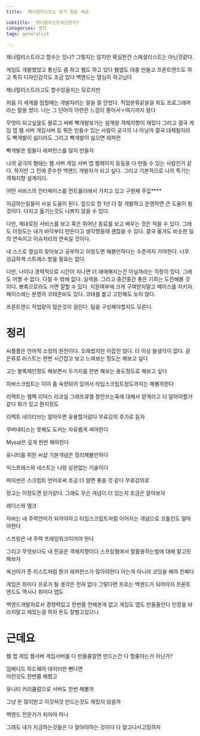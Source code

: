 ```yaml
---
title:  제너럴리스트는 살기 힘든 세상

subtitle:  제너럴리스트이긴한가?
categories: 생각 
tags: generalist
 
---
```


  
  
제너럴리스트라고 할수는 있나? 그렇지는 않지만 확실한건 스페셜리스트는 아닌것같다.  
  
게임도 개발했었고 통신도 좀 하고 웹도 하고 있다 웹앱도 대충 만들고 프론트엔드도 하고 특히 디자인감각도 조금 있다 백엔드는 열심히 하고닜다  
  
제너럴리스트라고도 할수있을지는 모르지만  
  
처음 이 세계를 접할때는 개발자러는 말을 잘 안썼다. 직업분류같을걸 좌도 프로그래머라는 말을 썼다. 나는 그 단어의 아련한 느낌이 좋아서ㅜ여기까지 왔다  
  
  
  
  
  
무엇이 되고싶읁도 블로그 써봐 빡개발보가는 설계랑 객체지향이 재밌다 그리고 결국 게임 앱 웹 서버 개임서버 등 뭐든 만들수 있는 사람이 궁극의 나 아닐까 결국 대체될지라도 빡개발이 싫더라도 그리고 빡개발이 싫으면 레퍼런  
  
  
빡개발은 힘들다 레퍼런스를 많이 만들자  
  
나의 궁극의 형태는 웹 서버 게임 서버 앱 웹페이지 등등을 다 만들 수 있는 사람인거 같다. 하지만 그 전에 준수한 백엔드 개발자가 되고 싶다. 그리고 기본적으로 나의 특기는 객체지향 설계이다.  
  
  
  
  
  
  
  
어떤 서비스의 인터페이스를 컨트롤러에서 가지고 있고 구현채 주입****  
  
  
  
  
지금하는일들이 사실 도움이 된다. 앞으로 한 1년 더 잘 개발하고 운영하면 큰 도움이 될 것이다. 다지고 옮기는것도 나쁘지 않을 수 있다.  
  
다만, 제대로된 서비스를 보고 혹은 뛰어난 동료를 보고 배우는 것은 적을 수 있다. 그래도 이정도는 내가 바닥부터 만든다고 생각했을때 괜찮을 수 있다. 결국 옮겨도 비슷한 일의 연속이고 이슈처리의 연속일 것이다.  
  
내 스스로 열심히 찾아보고 공부하고 이정도면 해볼만하다는 수준까지 가야한다. 너무 성급하게 스트레스 받읊 필요는 없다.  
  
다만, 나이나 경력적으로 시간이 지나면 더 애매해지는건 아닐까라는 걱정이 있다. 그래도 어쩔 수 없다. 다질 수 밖에 없다. 실력을. 그리고 중간중간 좋은 기회는 도전해볼 것이다. 뽀록으로라도 가면 잘할 수 있다. 지원여부에 크게 구여받지말고 페이스를 지키자. 페이스에는 분명히 코테준비도 있다. 코테를 붙고 고민해도 늦지 않다.  
  
프론트엔드 작업량이 많은것이 걸린다. 팀을 구성해야할지도 모른다.  
  
  
  
  
  
# 정리  
  
  
씨플플은 언어적 소양의 원천이다. 오래썼지만 아깝진 않다. 더 이상 쓸생각이 없다. 같은류로 러스트는 한번 시간잡고 보고 느껴보는 정도는 해보고 싶다  
  
고는 블록체인정도 해보면서 두가지를 한번 해보는 용도정도로 해보고 싶다  
  
자바스크립트는 이미 좀 숙련되어 있어서 타입스크립트정도까지는 해볼까한다  
  
리액트는 웹팩 리덕스 리코일 그래프큐엘 잘안쓰는훅에 대해서 얕게라고 더 알아야할거같다 뭐가 있고 뭔지정도  
  
리액트 네이티브는 알아두면 유용할거같다 무료강의 추가로 듣자  
  
쿠버네티스는 못해도 도커는 자유롭게 써야한다  
  
Mysql은 깊게 한번 해야한다  
  
유니티를 위한 씨샵 기본개념은 정리해볼만하다  
  
익스프레스와 네스트는 나랑 상관없는 기술이다  
  
파이썬은 스크립트 언어로써 조금 더 알면 좋을 것 같다 무료강의로  
  
장고는 이정도면 된거같다. 그래도 무슨 개념이 더 있는지 조금은 알아보자  
  
레디스와 엘크  
  
자바는 내 주력언어가 되어야하고 타입스크립트처럼 이어지는 개념으로 코틀린도 알아야한다  
  
스프링은 내 주력 프레임워크이어야 한다  
  
그리고 무엇보다도 내 전공은 객체지향이다 스프링웹에서 잘활용하는법에 대해 잘고민해보자  
  
옥선이가 준 리스트처럼 뭔가 레퍼런스가 많아야한다 아는게 아니라 코딩을 해야 진짜다  
  
게임은 취미다 프로가 될 생각은 전혀 없다 그렇다면 프로는 백엔드가 되어야지 프론트엔드도 역시나 취미다 앱도  
  
백엔드개발자로서 경쟁력있고 한번쯤 안해본게 없고 게임도 앱도 만들줄안다 인정을 바라지말고 재밌는걸 하자 돈도 잘벌고있으니  
  
  
  
  
# 근데요  
  
  
웹 앱 게임 웹서버 게임서버를 다 만들줄알면 만드는건 다 할줄아는거 아닌가?  
  
임베디드 하드웨어 데이터만 뺀다면  
이런것도 한번쯤 해봤고  
  
유니티 커리큘럼으로 서버도 한번 해볼까  
  
그냥 돈 많이받고 이것저것 만드는것도 재밌지 않을까  
  
백엔드 전문가가 되어야 하나  
  
그래도 내가 지금하는것들은 다 알아야하는 것이다 다 알고나서고밈하자  

